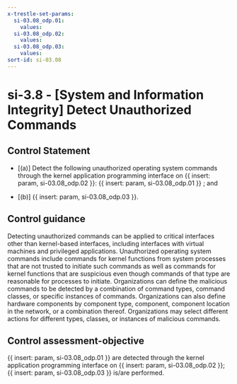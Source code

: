 ```yaml
---
x-trestle-set-params:
  si-03.08_odp.01:
    values:
  si-03.08_odp.02:
    values:
  si-03.08_odp.03:
    values:
sort-id: si-03.08
---
```


# si-3.8 - \[System and Information Integrity\] Detect Unauthorized Commands

## Control Statement

- \[(a)\] Detect the following unauthorized operating system commands through the kernel application programming interface on {{ insert: param, si-03.08_odp.02 }}: {{ insert: param, si-03.08_odp.01 }} ; and

- \[(b)\] {{ insert: param, si-03.08_odp.03 }}.

## Control guidance

Detecting unauthorized commands can be applied to critical interfaces other than kernel-based interfaces, including interfaces with virtual machines and privileged applications. Unauthorized operating system commands include commands for kernel functions from system processes that are not trusted to initiate such commands as well as commands for kernel functions that are suspicious even though commands of that type are reasonable for processes to initiate. Organizations can define the malicious commands to be detected by a combination of command types, command classes, or specific instances of commands. Organizations can also define hardware components by component type, component, component location in the network, or a combination thereof. Organizations may select different actions for different types, classes, or instances of malicious commands.

## Control assessment-objective

{{ insert: param, si-03.08_odp.01 }} are detected through the kernel application programming interface on {{ insert: param, si-03.08_odp.02 }};
{{ insert: param, si-03.08_odp.03 }} is/are performed.
